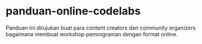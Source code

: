 # panduan-online-codelabs
Panduan ini ditujukan buat para content creators dan community organizers bagaimana membuat workshop pemrograman dengan format online.
